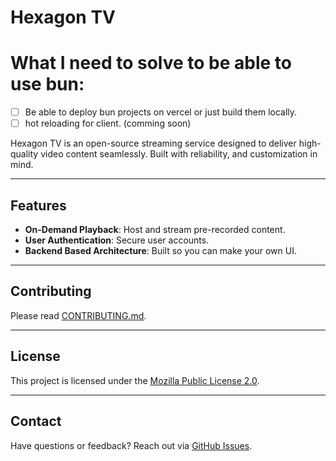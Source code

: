 # Hexagon TV

# What I need to solve to be able to use bun:

- [ ] Be able to deploy bun projects on vercel or just build them locally.
- [ ] hot reloading for client. (comming soon)

Hexagon TV is an open-source streaming service designed to deliver high-quality video content seamlessly. Built with reliability, and customization in mind.

---

## Features

- **On-Demand Playback**: Host and stream pre-recorded content.
- **User Authentication**: Secure user accounts.
- **Backend Based Architecture**: Built so you can make your own UI.

---

## Contributing

Please read [CONTRIBUTING.md](CONTRIBUTING.md).

---

## License

This project is licensed under the [Mozilla Public License 2.0](LICENSE.md).

---

## Contact

Have questions or feedback? Reach out via [GitHub Issues](https://github.com/Mooshay105/Hexagon-TV/issues).
